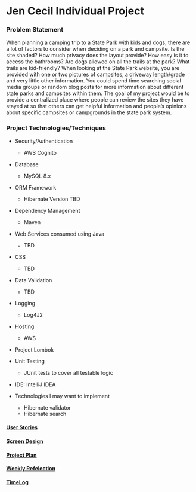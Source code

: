 # Jen Cecil Individual Project

### Problem Statement
When planning a camping trip to a State Park with kids and dogs, there are a lot of factors  to consider when deciding on a park and campsite. 
Is the site  shaded? How much privacy does the layout provide? How easy is it to access the bathrooms? Are dogs allowed on all the trails at the park? What trails are kid-friendly?
When looking at the State Park website, you are provided with one or two pictures of campsites, a driveway length/grade  and very little other  information. You could spend time searching social media groups or random blog posts for more information about different state parks and campsites within them.
The goal of my project would be to provide a centralized place  where people can review the sites they have stayed at so that others can get helpful information and people’s opinions about specific campsites or campgrounds in the state park system.


### Project Technologies/Techniques

* Security/Authentication
    * AWS Cognito
* Database
    * MySQL 8.x
* ORM Framework
    * Hibernate Version TBD
* Dependency Management
    * Maven
* Web Services consumed using Java
    * TBD
* CSS
    * TBD
* Data Validation
    * TBD
* Logging
    * Log4J2
* Hosting
    * AWS
* Project Lombok
* Unit Testing
    * JUnit tests to cover all testable logic
* IDE: IntelliJ IDEA

* Technologies I may want to implement
    * Hibernate validator
    * Hibernate search


#### [User Stories](DesignDocuments/UserStories.md)
#### [Screen Design](DesignDocuments/Screens.md)


#### [Project Plan](ProjectPlan.md)

#### [Weekly Refelection](WeeklyReflection.md)
#### [TimeLog](TimeLog.md)
